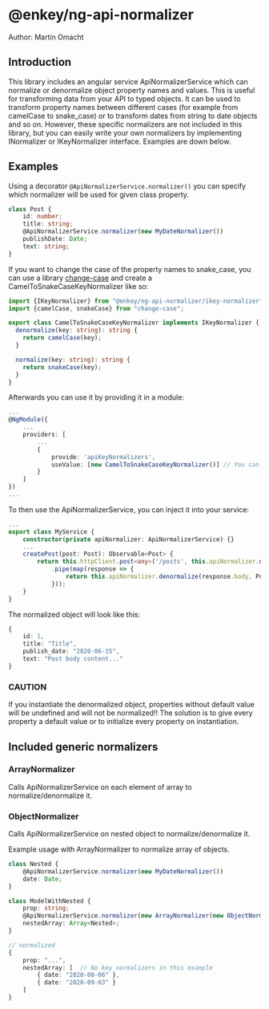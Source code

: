 # @enkey/ng-api-normalizer
Author: Martin Omacht

## Introduction

This library includes an angular service ApiNormalizerService which can normalize or denormalize object property names and values. 
This is useful for transforming data from your API to typed objects. It can be used to transform property names between different 
cases (for example from camelCase to snake_case) or to transform dates from string to date objects and so on. However, these specific 
normalizers are not included in this library, but you can easily write your own normalizers by implementing INormalizer or IKeyNormalizer
interface. Examples are down below.

## Examples

Using a decorator `@ApiNormalizerService.normalizer()` you can specify which normalizer will be used for given class property.

```typescript
class Post {
    id: number;
    title: string;
    @ApiNormalizerService.normalizer(new MyDateNormalizer())
    publishDate: Date;
    text: string;
}
```

If you want to change the case of the property names to snake_case, you can use a library [change-case](https://github.com/blakeembrey/change-case)
and create a CamelToSnakeCaseKeyNormalizer like so:

```typescript
import {IKeyNormalizer} from "@enkey/ng-api-normalizer/ikey-normalizer";
import {camelCase, snakeCase} from "change-case";

export class CamelToSnakeCaseKeyNormalizer implements IKeyNormalizer {
  denormalize(key: string): string {
    return camelCase(key);
  }

  normalize(key: string): string {
    return snakeCase(key);
  }
}
```

Afterwards you can use it by providing it in a module:

```typescript
...
@NgModule({
    ...
    providers: [
        ...
        {
            provide: 'apiKeyNormalizers',
            useValue: [new CamelToSnakeCaseKeyNormalizer()] // You can have multiple normalizers 
        }       
    ]
})
...
```

To then use the ApiNormalizerService, you can inject it into your service:

```typescript
...
export class MyService {
    constructor(private apiNormalizer: ApiNormalizerService) {}
    ...
    createPost(post: Post): Observable<Post> {
        return this.httpClient.post<any>('/posts', this.apiNormalizer.normalize(post, Post))
            .pipe(map(response => {
                return this.apiNormalizer.denormalize(response.body, Post);            
            }));
    }
}
```

The normalized object will look like this:

```typescript
{
    id: 1,
    title: "Title",
    publish_date: "2020-06-15",
    text: "Post body content..."
}
```

### CAUTION

If you instantiate the denormalized object, properties without default value will be undefined and will not be normalized!!
The solution is to give every property a default value or to initialize every property on instantiation. 

## Included generic normalizers

### ArrayNormalizer

Calls ApiNormalizerService on each element of array to normalize/denormalize it.

### ObjectNormalizer

Calls ApiNormalizerService on nested object to normalize/denormalize it.

Example usage with ArrayNormalizer to normalize array of objects.

```typescript
class Nested {
    @ApiNormalizerService.normalizer(new MyDateNormalizer())
    date: Date;
}

class ModelWithNested {
    prop: string;
    @ApiNormalizerService.normalizer(new ArrayNormalizer(new ObjectNormalizer()))
    nestedArray: Array<Nested>;
}

// normalized
{
    prop: "...",
    nestedArray: [  // No key normalizers in this example
        { date: "2020-08-06" },
        { date: "2020-09-03" }    
    ]
}


```
